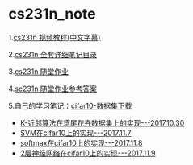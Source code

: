 cs231n_note
===
1.[cs231n 视频教程(中文字幕)](http://study.163.com/course/introduction.htm?courseId=1003223001)　　

2.[cs231n 全套详细笔记目录](/cs231n详细笔记.md)　　　

3.[cs231n 随堂作业](https://www.zhihu.com/search?type=content&q=%E6%96%AF%E5%9D%A6%E7%A6%8FCS231n%E8%AF%BE%E7%A8%8B%E4%BD%9C%E4%B8%9A)　　

4.[sc231n 随堂作业参考答案](http://www.cnblogs.com/daihengchen/tag/CS231n/)　　

5.自己的学习笔记：[cifar10-数据集下载](http://blog.csdn.net/garfielder007/article/details/51480844)　　　　　　　　

   * [K-近邻算法在鸢尾花卉数据集上的实现---2017.10.30](/KNN.py) 
   * [SVM在cifar10上的实现---2017.11.7](/SVM_cifar10.py)  
   * [softmax在cifar10上的实现---2017.11.8](/softmax_cifar10.py)      
   * [2层神经网络在cifar10上的实现---2017.11.9](/two_layers_network_cifar.py)
   
   
